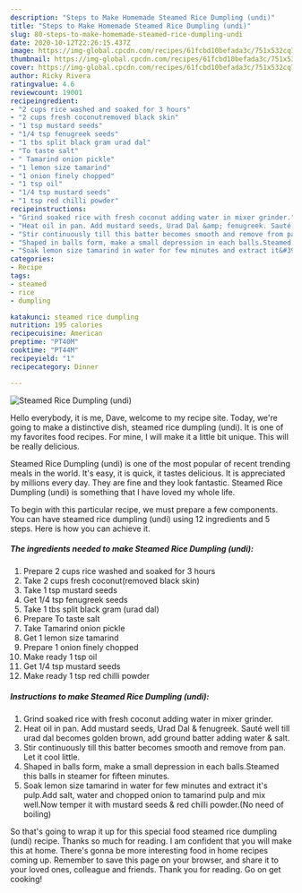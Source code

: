 ```yaml
---
description: "Steps to Make Homemade Steamed Rice Dumpling (undi)"
title: "Steps to Make Homemade Steamed Rice Dumpling (undi)"
slug: 80-steps-to-make-homemade-steamed-rice-dumpling-undi
date: 2020-10-12T22:26:15.437Z
image: https://img-global.cpcdn.com/recipes/61fcbd10befada3c/751x532cq70/steamed-rice-dumpling-undi-recipe-main-photo.jpg
thumbnail: https://img-global.cpcdn.com/recipes/61fcbd10befada3c/751x532cq70/steamed-rice-dumpling-undi-recipe-main-photo.jpg
cover: https://img-global.cpcdn.com/recipes/61fcbd10befada3c/751x532cq70/steamed-rice-dumpling-undi-recipe-main-photo.jpg
author: Ricky Rivera
ratingvalue: 4.6
reviewcount: 19001
recipeingredient:
- "2 cups rice washed and soaked for 3 hours"
- "2 cups fresh coconutremoved black skin"
- "1 tsp mustard seeds"
- "1/4 tsp fenugreek seeds"
- "1 tbs split black gram urad dal"
- "To taste salt"
- " Tamarind onion pickle"
- "1 lemon size tamarind"
- "1 onion finely chopped"
- "1 tsp oil"
- "1/4 tsp mustard seeds"
- "1 tsp red chilli powder"
recipeinstructions:
- "Grind soaked rice with fresh coconut adding water in mixer grinder."
- "Heat oil in pan. Add mustard seeds, Urad Dal &amp; fenugreek. Sauté well till urad dal becomes golden brown, add ground batter adding water &amp; salt."
- "Stir continuously till this batter becomes smooth and remove from pan. Let it cool little."
- "Shaped in balls form, make a small depression in each balls.Steamed this balls in steamer for fifteen minutes."
- "Soak lemon size tamarind in water for few minutes and extract it&#39;s pulp.Add salt, water and chopped onion to tamarind pulp and mix well.Now temper it with mustard seeds &amp; red chilli powder.(No need of boiling)"
categories:
- Recipe
tags:
- steamed
- rice
- dumpling

katakunci: steamed rice dumpling 
nutrition: 195 calories
recipecuisine: American
preptime: "PT40M"
cooktime: "PT44M"
recipeyield: "1"
recipecategory: Dinner

---
```



![Steamed Rice Dumpling (undi)](https://img-global.cpcdn.com/recipes/61fcbd10befada3c/751x532cq70/steamed-rice-dumpling-undi-recipe-main-photo.jpg)

Hello everybody, it is me, Dave, welcome to my recipe site. Today, we're going to make a distinctive dish, steamed rice dumpling (undi). It is one of my favorites food recipes. For mine, I will make it a little bit unique. This will be really delicious.

Steamed Rice Dumpling (undi) is one of the most popular of recent trending meals in the world. It's easy, it is quick, it tastes delicious. It is appreciated by millions every day. They are fine and they look fantastic. Steamed Rice Dumpling (undi) is something that I have loved my whole life.




To begin with this particular recipe, we must prepare a few components. You can have steamed rice dumpling (undi) using 12 ingredients and 5 steps. Here is how you can achieve it.

<!--inarticleads1-->

##### The ingredients needed to make Steamed Rice Dumpling (undi):

1. Prepare 2 cups rice washed and soaked for 3 hours
1. Take 2 cups fresh coconut(removed black skin)
1. Take 1 tsp mustard seeds
1. Get 1/4 tsp fenugreek seeds
1. Take 1 tbs split black gram (urad dal)
1. Prepare To taste salt
1. Take  Tamarind onion pickle
1. Get 1 lemon size tamarind
1. Prepare 1 onion finely chopped
1. Make ready 1 tsp oil
1. Get 1/4 tsp mustard seeds
1. Make ready 1 tsp red chilli powder




<!--inarticleads2-->

##### Instructions to make Steamed Rice Dumpling (undi):

1. Grind soaked rice with fresh coconut adding water in mixer grinder.
1. Heat oil in pan. Add mustard seeds, Urad Dal &amp; fenugreek. Sauté well till urad dal becomes golden brown, add ground batter adding water &amp; salt.
1. Stir continuously till this batter becomes smooth and remove from pan. Let it cool little.
1. Shaped in balls form, make a small depression in each balls.Steamed this balls in steamer for fifteen minutes.
1. Soak lemon size tamarind in water for few minutes and extract it&#39;s pulp.Add salt, water and chopped onion to tamarind pulp and mix well.Now temper it with mustard seeds &amp; red chilli powder.(No need of boiling)




So that's going to wrap it up for this special food steamed rice dumpling (undi) recipe. Thanks so much for reading. I am confident that you will make this at home. There's gonna be more interesting food in home recipes coming up. Remember to save this page on your browser, and share it to your loved ones, colleague and friends. Thank you for reading. Go on get cooking!
